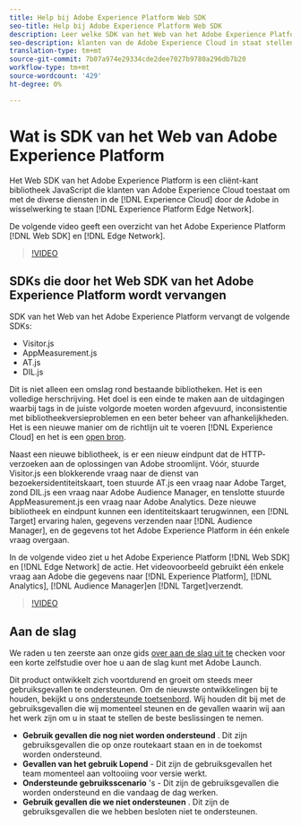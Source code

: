 ```yaml
---
title: Help bij Adobe Experience Platform Web SDK
seo-title: Help bij Adobe Experience Platform Web SDK
description: Leer welke SDK van het Web van het Adobe Experience Platform is en hoe het kan worden gebruikt.
seo-description: klanten van de Adobe Experience Cloud in staat stellen te communiceren met de verschillende diensten in de Experience Cloud.
translation-type: tm+mt
source-git-commit: 7b07a974e29334cde2dee7027b9780a296db7b20
workflow-type: tm+mt
source-wordcount: '429'
ht-degree: 0%

---
```



# Wat is SDK van het Web van Adobe Experience Platform

Het Web SDK van het Adobe Experience Platform is een cliënt-kant bibliotheek JavaScript die klanten van Adobe Experience Cloud toestaat om met de diverse diensten in de [!DNL Experience Cloud] door de Adobe in wisselwerking te staan [!DNL Experience Platform Edge Network].

De volgende video geeft een overzicht van het Adobe Experience Platform [!DNL Web SDK] en [!DNL Edge Network].

>[!VIDEO](https://video.tv.adobe.com/v/34141?quality=12&learn=on)

## SDKs die door het Web SDK van het Adobe Experience Platform wordt vervangen

SDK van het Web van het Adobe Experience Platform vervangt de volgende SDKs:

* Visitor.js
* AppMeasurement.js
* AT.js
* DIL.js

Dit is niet alleen een omslag rond bestaande bibliotheken. Het is een volledige herschrijving. Het doel is een einde te maken aan de uitdagingen waarbij tags in de juiste volgorde moeten worden afgevuurd, inconsistentie met bibliotheekversieproblemen en een beter beheer van afhankelijkheden. Het is een nieuwe manier om de richtlijn uit te voeren [!DNL Experience Cloud] en het is een [open bron](https://github.com/adobe/alloy).

Naast een nieuwe bibliotheek, is er een nieuw eindpunt dat de HTTP- verzoeken aan de oplossingen van Adobe stroomlijnt. Vóór, stuurde Visitor.js een blokkerende vraag naar de dienst van bezoekersidentiteitskaart, toen stuurde AT.js een vraag naar Adobe Target, zond DIL.js een vraag naar Adobe Audience Manager, en tenslotte stuurde AppMeasurement.js een vraag naar Adobe Analytics. Deze nieuwe bibliotheek en eindpunt kunnen een identiteitskaart terugwinnen, een [!DNL Target] ervaring halen, gegevens verzenden naar [!DNL Audience Manager], en de gegevens tot het Adobe Experience Platform in één enkele vraag overgaan.

In de volgende video ziet u het Adobe Experience Platform [!DNL Web SDK] en [!DNL Edge Network] de actie. Het videovoorbeeld gebruikt één enkele vraag aan Adobe die gegevens naar [!DNL Experience Platform], [!DNL Analytics], [!DNL Audience Manager]en [!DNL Target]verzendt.

>[!VIDEO](https://video.tv.adobe.com/v/34148?quality=12&learn=on)


## Aan de slag

We raden u ten zeerste aan onze gids [over aan de slag uit te](getting-started/quick-start-with-launch.md) checken voor een korte zelfstudie over hoe u aan de slag kunt met Adobe Launch.

Dit product ontwikkelt zich voortdurend en groeit om steeds meer gebruiksgevallen te ondersteunen. Om de nieuwste ontwikkelingen bij te houden, bekijkt u ons [ondersteunde toetsenbord](https://github.com/adobe/alloy/projects/5). Wij houden dit bij met de gebruiksgevallen die wij momenteel steunen en de gevallen waarin wij aan het werk zijn om u in staat te stellen de beste beslissingen te nemen.

* __Gebruik gevallen die nog niet worden ondersteund__ . Dit zijn gebruiksgevallen die op onze routekaart staan en in de toekomst worden ondersteund.
* __Gevallen van het gebruik Lopend__ - Dit zijn de gebruiksgevallen het team momenteel aan voltooiing voor versie werkt.
* __Ondersteunde gebruiksscenario__ &#39;s - Dit zijn de gebruiksgevallen die worden ondersteund en die vandaag de dag werken.
* __Gebruik gevallen die we niet ondersteunen__ . Dit zijn de gebruiksgevallen die we hebben besloten niet te ondersteunen.
